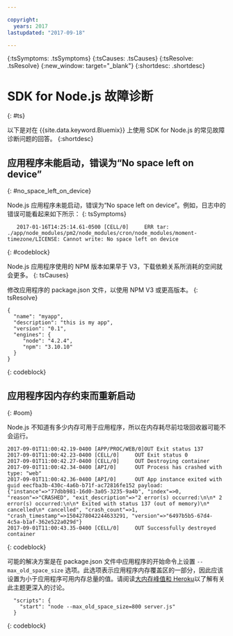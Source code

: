 ```yaml
---

copyright:
  years: 2017
lastupdated: "2017-09-18"

---
```


{:tsSymptoms: .tsSymptoms}
{:tsCauses: .tsCauses}
{:tsResolve: .tsResolve}
{:new_window: target="_blank"}
{:shortdesc: .shortdesc}

# SDK for Node.js 故障诊断
{: #ts}


以下是对在 {{site.data.keyword.Bluemix}} 上使用 SDK for Node.js 的常见故障诊断问题的回答。
{:shortdesc}

## 应用程序未能启动，错误为“No space left on device”
{: #no_space_left_on_device}


Node.js 应用程序未能启动，错误为“No space left on device”。例如，日志中的错误可能看起来如下所示：
{: tsSymptoms}

```
   2017-01-16T14:25:14.61-0500 [CELL/0]     ERR tar: ./app/node_modules/pm2/node_modules/cron/node_modules/moment-timezone/LICENSE: Cannot write: No space left on device

```
{: #codeblock}

Node.js 应用程序使用的 NPM 版本如果早于 V3，下载依赖关系所消耗的空间就会更多。
{: tsCauses}

修改应用程序的 package.json 文件，以使用 NPM V3 或更高版本。
{: tsResolve}

```
{
  "name": "myapp",
  "description": "this is my app",
  "version": "0.1",
  "engines": {
     "node": "4.2.4",
     "npm": "3.10.10"
  }
}
```
{: codeblock}

## 应用程序因内存约束而重新启动
{: #oom}

Node.js 不知道有多少内存可用于应用程序，所以在内存耗尽前垃圾回收器可能不会运行。

```
2017-09-01T11:00:42.19-0400 [APP/PROC/WEB/0]OUT Exit status 137
2017-09-01T11:00:42.23-0400 [CELL/0]     OUT Exit status 0
2017-09-01T11:00:42.27-0400 [CELL/0]     OUT Destroying container
2017-09-01T11:00:42.34-0400 [API/0]      OUT Process has crashed with type: "web"
2017-09-01T11:00:42.36-0400 [API/0]      OUT App instance exited with guid eecfba3b-430c-4a6b-b71f-ac72816fe152 payload: {"instance"=>"77dbb981-16d0-3a05-3235-9a4b", "index"=>0, "reason"=>"CRASHED", "exit_description"=>"2 error(s) occurred:\n\n* 2 error(s) occurred:\n\n* Exited with status 137 (out of memory)\n* cancelled\n* cancelled", "crash_count"=>1, "crash_timestamp"=>1504278042244633291, "version"=>"6497b5b5-67d4-4c5a-b1af-362e522a029d"}
2017-09-01T11:00:43.35-0400 [CELL/0]     OUT Successfully destroyed container
```
{: codeblock}

可能的解决方案是在 package.json 文件中应用程序的开始命令上设置 `--max_old_space_size` 选项。此选项表示应用程序内存覆盖区的一部分，因此应该设置为小于应用程序可用内存总量的值。请阅读[大内存峰值和 Heroku](https://github.com/nodejs/node/issues/3370)以了解有关此主题更深入的讨论。
```
  "scripts": {
    "start": "node --max_old_space_size=800 server.js"
  }
```
{: codeblock}
